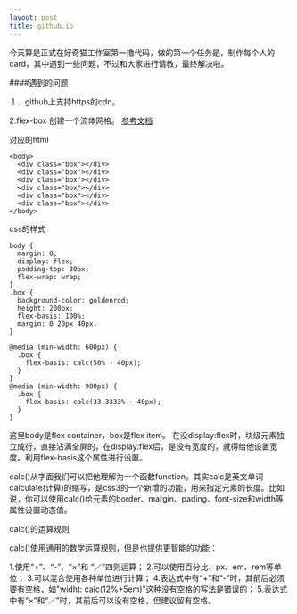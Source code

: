 ```yaml
---
layout: post
title: github.io
---
```


今天算是正式在好奇猫工作室第一撸代码，做的第一个任务是，制作每个人的card，其中遇到一些问题，不过和大家进行请教，最终解决啦。

####遇到的问题

１．github上支持https的cdn。

2.flex-box 创建一个流体网格。
[参考文档](http://www.haoqicat.com/flexbox-dancer/8-demo2)

对应的html

```
<body>
  <div class="box"></div>
  <div class="box"></div>
  <div class="box"></div>
  <div class="box"></div>
  <div class="box"></div>
  <div class="box"></div>
</body>
```

css的样式

```
body {
  margin: 0;
  display: flex;
  padding-top: 30px;
  flex-wrap: wrap;
}
.box {
  background-color: goldenrod;
  height: 200px;
  flex-basis: 100%;
  margin: 0 20px 40px;
}

@media (min-width: 600px) {
  .box {
    flex-basis: calc(50% - 40px);
  }
}
@media (min-width: 900px) {
  .box {
    flex-basis: calc(33.3333% - 40px);
  }
}
```

这里body是flex container，box是flex item。
在没display:flex时，块级元素独立成行，直接沾满全屏的，在display:flex后，是没有宽度的，就得给他设置宽度。利用flex-basis这个属性进行设置。

calc()从字面我们可以把他理解为一个函数function。其实calc是英文单词calculate(计算)的缩写，是css3的一个新增的功能，用来指定元素的长度。比如说，你可以使用calc()给元素的border、margin、pading、font-size和width等属性设置动态值。

calc()的运算规则

calc()使用通用的数学运算规则，但是也提供更智能的功能：

1.使用“+”、“-”、“×”和 “／”四则运算；
2.可以使用百分比、px、em、rem等单位；
3.可以混合使用各种单位进行计算；
4.表达式中有“+”和“-”时，其前后必须要有空格，如"widht: calc(12%+5em)"这种没有空格的写法是错误的；
5.表达式中有“×”和“／”时，其前后可以没有空格，但建议留有空格。
